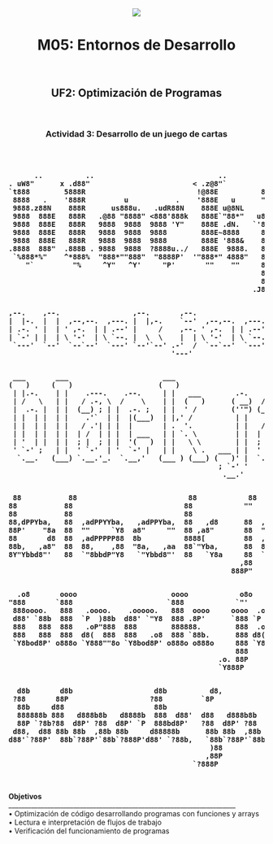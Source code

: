 <div align="center"><img src="https://github.com/tomepro/M5/blob/main/img_portada.jpg"></div>
<b>
<h1 align="center">M05: Entornos de Desarrollo</h1>
<br>
<h2 align="center">UF2: Optimización de Programas</h2>
<br>
<h3 align="center">Actividad 3: Desarrollo de un juego de cartas</h3>

<br>
<br>
<pre>
      ..          ..                             ..                                          ..
. uW8"      x .d88"                        < .z@8"`         ..                         < .z@8"`
`t888        5888R                          !@88E          888>                         !@88E
 8888   .    '888R         u           .    '888E   u      "8P         u           .    '888E   u
 9888.z88N    888R      us888u.   .udR88N    888E u@8NL     .       us888u.   .udR88N    888E u@8NL
 9888  888E   888R   .@88 "8888" <888'888k   888E`"88*"   u888u. .@88 "8888" <888'888k   888E`"88*"
 9888  888E   888R   9888  9888  9888 'Y"    888E .dN.   `'888E  9888  9888  9888 'Y"    888E .dN.
 9888  888E   888R   9888  9888  9888        888E~8888     888E  9888  9888  9888        888E~8888
 9888  888E   888R   9888  9888  9888        888E '888&    888E  9888  9888  9888        888E '888&
.8888  888"  .888B . 9888  9888  ?8888u../   888E  9888.   888E  9888  9888  ?8888u../   888E  9888.
 `%888*%"    ^*888%  "888*""888"  "8888P'  '"888*" 4888"   888E  "888*""888"  "8888P'  '"888*" 4888"
    "`         "%     ^Y"   ^Y'     "P'       ""    ""     888E   ^Y"   ^Y'     "P'       ""    ""
                                                           888E
                                                           888P
                                                         .J88" "

</pre>

<pre>
,--.    ,--.                 ,--.       ,--.                 ,--.
|  |-.  |  |  ,--,--.  ,---. |  |,-.    `--'  ,--,--.  ,---. |  |,-.
| .-. ' |  | ' ,-.  | | .--' |     /    ,--. ' ,-.  | | .--' |     /
| `-' | |  | \ '-'  | \ `--. |  \  \    |  | \ '-'  | \ `--. |  \  \
 `---'  `--'  `--`--'  `---' `--'`--' .-'  /  `--`--'  `---' `--'`--'
                                      '---'

</pre>

<pre>
 ___       ___                      ___                                       ___
(   )     (   )                    (   )                                     (   )
 | |.-.    | |    .---.    .--.     | |   ___        .-.    .---.    .--.     | |   ___
 | /   \   | |   / .-, \  /    \    | |  (   )      ( __)  / .-, \  /    \    | |  (   )
 |  .-. |  | |  (__) ; | |  .-. ;   | |  ' /        (''") (__) ; | |  .-. ;   | |  ' /
 | |  | |  | |    .'`  | |  |(___)  | |,' /          | |    .'`  | |  |(___)  | |,' /
 | |  | |  | |   / .'| | |  |       | .  '.          | |   / .'| | |  |       | .  '.
 | |  | |  | |  | /  | | |  | ___   | | `. \         | |  | /  | | |  | ___   | | `. \
 | '  | |  | |  ; |  ; | |  '(   )  | |   \ \        | |  ; |  ; | |  '(   )  | |   \ \
 ' `-' ;   | |  ' `-'  | '  `-' |   | |    \ .   ___ | |  ' `-'  | '  `-' |   | |    \ .
  `.__.   (___) `.__.'_.  `.__,'   (___ ) (___) (   )' |  `.__.'_.  `.__,'   (___ ) (___)
                                                 ; `-' '
                                                  .__.'
 
</pre>

<pre>
 88           88                          88            88                          88
88           88                          88            ""                          88
88           88                          88                                        88
88,dPPYba,   88  ,adPPYYba,   ,adPPYba,  88   ,d8      88  ,adPPYYba,   ,adPPYba,  88   ,d8
88P'    "8a  88  ""     `Y8  a8"     ""  88 ,a8"       88  ""     `Y8  a8"     ""  88 ,a8"
88       d8  88  ,adPPPPP88  8b          8888[         88  ,adPPPPP88  8b          8888[
88b,   ,a8"  88  88,    ,88  "8a,   ,aa  88`"Yba,      88  88,    ,88  "8a,   ,aa  88`"Yba,
8Y"Ybbd8"'   88  `"8bbdP"Y8   `"Ybbd8"'  88   `Y8a     88  `"8bbdP"Y8   `"Ybbd8"'  88   `Y8a
                                                      ,88
                                                    888P"

</pre>

<pre>
  .o8       oooo                      oooo            o8o                     oooo
"888       `888                      `888            `"'                     `888
 888oooo.   888   .oooo.    .ooooo.   888  oooo     oooo  .oooo.    .ooooo.   888  oooo
 d88' `88b  888  `P  )88b  d88' `"Y8  888 .8P'      `888 `P  )88b  d88' `"Y8  888 .8P'
 888   888  888   .oP"888  888        888888.        888  .oP"888  888        888888.
 888   888  888  d8(  888  888   .o8  888 `88b.      888 d8(  888  888   .o8  888 `88b.
 `Y8bod8P' o888o `Y888""8o `Y8bod8P' o888o o888o     888 `Y888""8o `Y8bod8P' o888o o888o
                                                     888
                                                 .o. 88P
                                                 `Y888P

</pre>

<pre>
  d8b       d8b                   d8b          d8,                   d8b
 ?88       88P                   ?88         `8P                    ?88
  88b     d88                     88b                                88b
  888888b 888   d888b8b   d8888b  888  d88'  d88   d888b8b   d8888b  888  d88'
  88P `?8b?88  d8P' ?88  d8P' `P  888bd8P'   ?88  d8P' ?88  d8P' `P  888bd8P'
 d88,  d88 88b 88b  ,88b 88b     d88888b      88b 88b  ,88b 88b     d88888b
d88'`?88P'  88b`?88P'`88b`?888P'd88' `?88b,   `88b`?88P'`88b`?888P'd88' `?88b,
                                               )88
                                              ,88P
                                           `?888P

</pre>
<br>
Objetivos </b>
<br>
 ______________________________________________________________________
 <br>
•	Optimización de código desarrollando programas con funciones y arrays
<br>
•	Lectura e interpretación de flujos de trabajo
<br>
•	Verificación del funcionamiento de programas 

